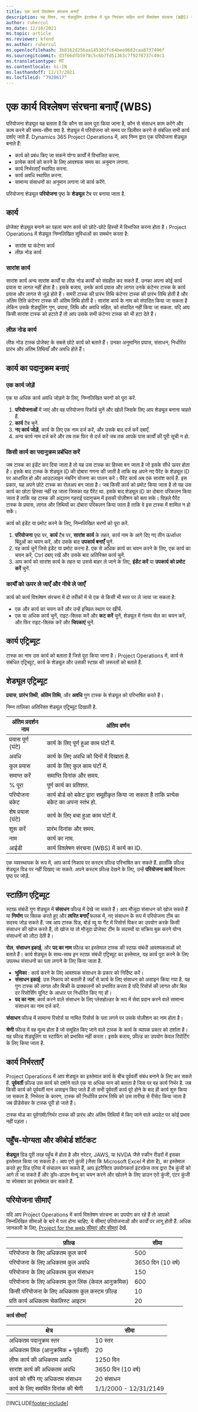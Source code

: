 ```yaml
---
title: एक कार्य विश्लेषण संरचना बनाएँ
description: यह विषय, नए शेड्यूलिंग इंटरफ़ेस में मूल नियंत्रण सहित कार्य विश्लेषण संरचना (WBS) बनाने का तरीका बताता है.
author: ruhercul
ms.date: 12/16/2021
ms.topic: article
ms.reviewer: kfend
ms.author: ruhercul
ms.openlocfilehash: 3b8162d256aa145301fc64bee9682caa8737496f
ms.sourcegitcommit: d3f66dfb5978c5c6b7fd51363c7f9278737c49c1
ms.translationtype: MT
ms.contentlocale: hi-IN
ms.lasthandoff: 12/17/2021
ms.locfileid: "7928617"
---
```

# <a name="create-a-work-breakdown-structure-wbs"></a>एक कार्य विश्लेषण संरचना बनाएँ (WBS)

परियोजना शेड्यूल यह बताता है कि कौन सा काम पूरा किया जाना है, कौन से संसाधन काम करेंगे और काम करने की समय-सीमा क्या है. शेड्यूल में परियोजना को समय पर डिलीवर करने से संबंधित सभी कार्य दर्शाए जाते हैं. Dynamics 365 Project Operations में, आप निम्न द्वारा एक परियोजना शेड्यूल बनाते हैं:

  - कार्य को प्रबंध किए जा सकने योग्‍य कार्यों में विभाजित करना.
  - प्रत्येक कार्य को करने के लिए आवश्यक समय का अनुमान लगाना.
  - कार्य निर्भरताएँ स्थापित करना.
  - कार्य अवधि स्थापित करना.
  - सामान्य संसाधनों का अनुमान लगाना जो कार्य करेंगे. 

परियोजना शेड्यूल **परियोजना** पृष्ठ के **शेड्यूल** टैब पर बनाया जाता है.

## <a name="tasks"></a>कार्य

प्रोजेक्ट शेड्यूल बनाने का पहला चरण कार्य को छोटे-छोटे हिस्सों में विभाजित करना होता है। Project Operations में शेड्यूल निम्नलिखित सुविधाओं का समर्थन करता है:

- सारांश या कंटेनर कार्य
- लीफ़ नोड कार्य

### <a name="summary-tasks"></a>सारांश कार्य

सारांश कार्य अन्य सारांश कार्यों या लीफ़ नोड कार्यों को संग्रहीत कर सकते हैं. उनका अपना कोई कार्य प्रयास या लागत नहीं होता है। इसके बजाय, उनके कार्य प्रयास और लागत उनके कंटेनर टास्क के कार्य प्रयास और लागत से जुड़े होते हैं। समरी टास्क की प्रारंभ तिथि कंटेनर टास्क की प्रारंभ तिथि होती है और अंतिम तिति कंटेनर टास्क की अंतिम तिथि होती है। सारांश कार्य के नाम को संपादित किया जा सकता है लेकिन उसके शेड्यूलिंग गुण, प्रयास, तिथि और अवधि सहित, को संपादित नहीं किया जा सकता. यदि आप किसी सारांश टास्क को हटाते हैं तो आप उसके सभी कंटेनर टास्क को भी हटा देते हैं।

### <a name="leaf-node-tasks"></a>लीफ़ नोड कार्य

लीफ नोड टास्क प्रोजेक्ट के सबसे छोटे कार्य को बताते हैं। उनका अनुमानित प्रयास, संसाधन, निर्धारित प्रारंभ और अंतिम तिथियाँ और अवधि होते हैं।

## <a name="create-a-task-hierarchy"></a>कार्य का पदानुक्रम बनाएं

### <a name="add-a-task"></a>एक कार्य जोड़ें

एक या अधिक कार्य अवधि जोड़ने के लिए, निम्नलिखित चरणों को पूरा करें.

1. **परियोजनाओं** में जाएं और वह परियोजना रिकॉर्ड चुनें और खोलें जिसके लिए आप शेड्यूल बनाना चाहते हैं. 
2. **कार्य** टैब चुनें. 
3. **नए कार्य जोड़ें**, कार्य के लिए एक नाम दर्ज करें, और उसके बाद दर्ज करें दबाएँ.
2. अन्य कार्य नाम दर्ज करें और तब तक फिर से दर्ज करें जब तक आपके पास कार्यों की पूरी सूची न हो.

### <a name="manage-hierarchy-of-a-task"></a>किसी कार्य का पदानुक्रम प्रबंधित करें

जब टास्क का इंडेंट कर दिया जाता है तो यह उस टास्क का हिस्सा बन जाता है जो इसके सीधे ऊपर होता है। इसके बाद टास्क के शेड्यूल ID की दोबारा गणना की जाती है ताकि वह अपने नए पैरेंट के शेड्यूल ID पर आधारित हो और आउटलाइन नंबरिंग योजना का पालन करे। पैरेंट कार्य अब एक सारांश कार्य है. इस प्रकार, यह अपने छोटे टास्क का रोलअप बन जाता है। जब किसी कार्य को प्रमोट किया जाता है तो यह उस कार्य का छोटा हिस्सा नहीं रह जाता जिसका वह पैरेंट था. इसके बाद शेड्यूल ID का दोबारा परिकलन किया जाता है ताकि यह टास्क की अद्यतन गहराई पदानुक्रम में इसकी पोज़ीशन को बता सके। पिछले पैरेंट टास्क के प्रयास, लागत और तिथियों का दोबारा परिकलन किया जाता है ताकि वे इस टास्क में शामिल न हो सकें।

कार्य को इंडेंट या प्रमोट करने के लिए, निम्नलिखित चरणों को पूरा करें.

1. **परियोजना** पृष्ठ पर, **कार्य** टैब पर, **सारांश कार्य** के तहत, कार्य नाम के आगे दिए गए तीन ऊर्ध्वाधर बिंदुओं का चयन करें, और उसके बाद **उपकार्य बनाएँ** चुनें. 
2. वह कार्य चुनें जिसे इंडेंट या प्रमोट करना है. एक से अधिक कार्य का चयन करने के लिए, एक कार्य का चयन करें, Ctrl दबाए रखें और उसके बाद अतिरिक्त कार्य चुनें.
2. आप कार्य को सारांश कार्य के तहत या उससे बाहर ले जाने के लिए, **इंडेंट करें** या **उपकार्य को प्रमोट करें** चुनें.

### <a name="move-tasks-up-and-down"></a>कार्यों को ऊपर ले जाएँ और नीचे ले जाएँ

कार्य को कार्य विश्लेषण संरचना में दो तरीकों में से एक से किसी भी स्तर पर ले जाया जा सकता है:

- एक और कार्य का चयन करें और उन्हें इच्छित स्थान पर खींचें.
- एक या अधिक कार्य चुनें, राइट-क्लिक करें और **कट करें** चुनें, शेड्यूल में गंतव्य सेल का चयन करें, और फिर राइट-क्लिक करें और **चिपकाएं** चुनें.

## <a name="task-attributes"></a>कार्य एट्रिब्‍यूट

टास्क का नाम उस कार्य को बताता है जिसे पूरा किया जाना है। Project Operations में, कार्य से संबंधित एट्रिब्यूट, कार्य के शेड्यूल और उसकी स्टाफ़ की ज़रूरतों को बताते हैं.

## <a name="schedule-attributes"></a>शेड्यूल एट्रिब्‍यूट

**प्रयास**, **प्रारंभ तिथी**, **अंतिम तिथि**, और **अवधि** गुण टास्क के शेड्यूल को परिभाषित करते हैं।

निम्न तालिका अतिरिक्त शेड्यूल एट्रिब्यूट दिखाती है.

| **अंतिम प्रदर्शन नाम** | **अंतिम वर्णन** |
| --- | --- |
| प्रयास पूर्ण (घंटे) | कार्य के लिए पूर्ण हुआ काम घंटों में. |
| अवधि | कार्य के लिए अवधि को दिनों में दिखाता है. |
| कुल प्रयास | कार्य के लिए कुल काम घंटों में. |
| समाप्त करें | समाप्ति दिनांक और समय. |
| % पूरा | पूर्ण कार्य का प्रतिशत. |
| परियोजना बकेट | कार्य बोर्ड को बकेट द्वारा समूहीकृत किया जा सकता है ताकि प्रत्येक बकेट का अपना स्तंभ हो. |
| शेष प्रयास (घंटे) | कार्य के लिए बचा हुआ काम घंटों में. |
| शुरू करें | प्रारंभ दिनांक और समय. |
| नाम | कार्य का नाम. |
| आईडी | कार्य विश्लेषण संरचना (WBS) में कार्य का ID. |

एक व्यवस्थापक के रूप में, आप कार्य निकाय पर कस्टम फ़ील्ड परिभाषित कर सकते हैं. हालाँकि फ़ील्ड शेड्यूल ग्रिड पर नहीं दिखाए जा सकते. अपने कस्टम फ़ील्ड देखने के लिए, उन्हें **परियोजना कार्य** विवरण पृष्ठ पर जोड़ें.

## <a name="staffing-attributes"></a>स्‍टाफ़िंग एट्रिब्‍यूट

स्टाफ़ संबंधी गुण शेड्यूल में **संसाधन** फील्ड में देखे जा सकते हैं। आप मौजूदा संसाधन को खोज सकते हैं या **निर्माण** पर क्लिक करते हुए और **त्वरित बनाएँ** फलक में, नए संसाधन के रूप में परियोजना टीम का सदस्य जोड़ सकते हैं.  जब आप टास्क ग्रिड, बोर्ड व्यू या गैंट में रिसोर्स पिकर का उपयोग करके किसी संसाधन की खोज करते हैं, तो खोज या तो मौजूदा प्रोजेक्ट टीम के सदस्यों या सक्रिय बुक करने योग्य संसाधनों को लौटा देती है।

**रोल**, **संसाधन इकाई**, और **पद का नाम** फील्ड का इस्तेमाल टास्क की स्टाफ़ संबंधी आवश्यकताओं को बताते हैं। कार्य शेड्यूल के साथ-साथ इन स्टाफ़ संबंधी एट्रिब्यूट का इस्तेमाल, यह कार्य पूरा करने के लिए उपलब्ध संसाधनों का पता लगाने के लिए किया जाता है.

   - **भूमिका** : कार्य करने के लिए आवश्यक संसाधन के प्रकार को निर्दिष्ट करें।
   - **संसाधन इकाई**: उस निकाय को बताती है जहाँ से कार्य के लिए संसाधन को असाइन किया गया है. यह गुण टास्क की लागत और बिक्री के प्राक्कलनों को प्रभावित करता है यदि रिसोर्स की लागत और बिल दर रिसोर्सिंग यूनिट के आधार पर निर्धारित किए गए हों।
   - **पद का नाम**: कार्य करने वाले संसाधन के लिए प्लेसहोल्डर के रूप में सेवा प्रदान करने वाले सामान्य संसाधन का नाम दर्ज करें.

**संसाधन** फील्ड में सामान्य रिसोर्स या नामित रिसोर्स के पता लगने पर उसके पोज़ीशन का नाम होता है।

**श्रेणी** फील्ड में वह मूल्य होता है जो समूहित किए जाने वाले टास्क के कार्य के व्यापक प्रकार को दर्शाता है। यह फील्ड शेड्यूलिंग या स्टाफिंग को प्रभावित नहीं करता। इसके बजाय, फ़ील्ड का उपयोग केवल रिपोर्टिंग के लिए किया जाता है.

## <a name="task-dependencies"></a>कार्य निर्भरताएँ

Project Operations में आप शेड्यूल का इस्तेमाल कार्य के बीच पूर्ववर्ती संबंध बनाने के लिए कर सकते हैं. **पूर्ववर्ती** फ़ील्ड उस कार्य को दर्शाने वाले एक या अधिक मान को बताता है जिस पर वह कार्य निर्भर है. जब किसी कार्य को पूर्ववर्ती मान असाइन किए जाते हैं तो सभी पूर्ववर्ती कार्य पूरे होने के बाद ही कार्य शुरु किया जा सकता है. निर्भरता के कारण, टास्क की निर्धारित प्रारंभ तिथि को उस तारीख से रीसेट किया जाता है जब प्रीडेसेसर के टास्क पूरी हो जाते हैं।

टास्क मोड का पूर्वगामी/निर्भर टास्क की प्रारंभ और अंतिम तिथियों में किए जाने वाले अपडेट पर कोई प्रभाव नहीं पड़ता।

## <a name="accessibility-and-keyboard-shortcuts"></a>पहुँच-योग्यता और कीबोर्ड शॉर्टकट

**शेड्यूल** ग्रिड पूरी तरह पहुँच में होता है और नरेटर, JAWS, या NVDA जैसे स्क्रीन रीडरों में इसका इस्तेमाल किया जा सकता है। आप एरो कुंजी (जैसा कि Microsoft Excel में होता है), का इस्तेमाल करते हुए ग्रिड एरिया में संचालन कर सकते हैं, आप इंटरैक्टिव उपयोगकर्ता इंटरफ़ेस तत्व द्वारा टैब कुंजी को आगे ले जा सकते हैं और ड्रॉप-डाउन मेन्यू का चयन करने और खोलने के लिए डाउन एरो कुंजी, एंटर कुंजी या स्पेसबार का इस्तेमाल कर सकते हैं.

## <a name="project-limitations"></a>परियोजना सीमाएँ 
यदि आप Project Operations में कार्य विश्लेषण संरचना का उपयोग कर रहे हैं तो आपको निम्नलिखित सीमाओं के बारे में पता होना चाहिए. ये सीमाएं परियोजनाओं और कार्यों पर लागू होती हैं. अधिक जानकारी के लिए, [Project for the web सीमाएं और सीमाएं](/project-for-the-web/project-for-the-web-limits-and-boundaries) देखें.

| **फ़ील्ड**                                          |  **सीमा**           |
|----------------------------------------------------|----------------------|
| परियोजना के लिए अधिकतम कुल कार्य                  | 500                  |
| परियोजना के लिए अधिकतम कुल अवधि               | 3650 दिन (10 वर्ष) |
| परियोजना के लिए अधिकतम कुल संसाधन              | 150                  |
| परियोजना के लिए अधिकतम कुल लिंक (केवल आनुक्रमिक) | 600                  |
| किसी परियोजना के लिए अधिकतम कुल कस्टम फ़ील्ड          | 10                   |
| प्रति कार्य अधिकतम चेकलिस्ट आइटम                   | 20                   |

**कार्य सीमाएँ**

| **क्षेत्र**                               |   **सीमा**           |
|-----------------------------------------|-----------------------|
| अधिकतम पदानुक्रम स्तर                 | 10 स्तर             |
| अधिकतम लिंक (आनुक्रमिक + पूर्ववर्ती) | 20                    |
| लीफ कार्य की अधिकतम अवधि           | 1250 दिन             |
| सारांश कार्य की अधिकतम अवधि      | 3650 दिन (10 वर्ष)  |
| कार्य को सौंपे गए अधिकतम संसाधन    | 20 संसाधन          |
| कार्य के लिए समर्थित दिनांक की श्रेणी         | 1/1/2000 - 12/31/2149 |

[!INCLUDE[footer-include](../includes/footer-banner.md)]
